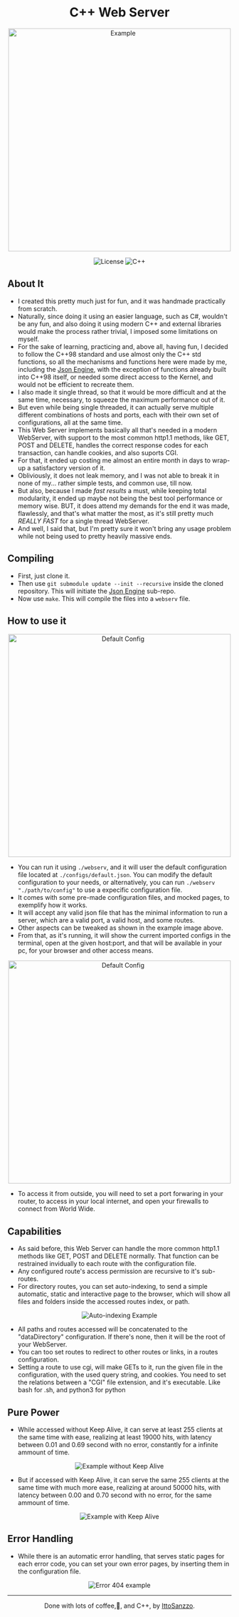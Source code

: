 <h1 align="center">C++ Web Server</h1>

<p align="center"><img width=500px alt="Example" src="https://i.imgur.com/Z2c2ggy.png"></p>

<p align="center">
<img alt="License" src="https://img.shields.io/badge/license-MIT-blue.svg">
<img alt="C++" src="https://img.shields.io/badge/c++-%2300599C.svg?logo=c%2B%2B&logoColor=white">
</p>

## About It

-   I created this pretty much just for fun, and it was handmade practically from scratch.
-   Naturally, since doing it using an easier language, such as C#, wouldn't be any fun, and also doing it using modern C++ and external libraries would make the process rather trivial, I imposed some limitations on myself.
-   For the sake of learning, practicing and, above all, having fun, I decided to follow the C++98 standard and use almost only the C++ std functions, so all the mechanisms and functions here were made by me, including the [Json Engine](https://github.com/IttoSanzzo/CppJsonHandler), with the exception of functions already built into C++98 itself, or needed some direct access to the Kernel, and would not be efficient to recreate them.
-   I also made it single thread, so that it would be more difficult and at the same time, necessary, to squeeze the maximum performance out of it.
-   But even while being single threaded, it can actually serve multiple different combinations of hosts and ports, each with their own set of configurations, all at the same time.
-   This Web Server implements basically all that's needed in a modern WebServer, with support to the most common http1.1 methods, like GET, POST and DELETE, handles the correct response codes for each transaction, can handle cookies, and also suports CGI.
-   For that, it ended up costing me almost an entire month in days to wrap-up a satisfactory version of it.
-   Obliviously, it does not leak memory, and I was not able to break it in none of my... rather simple tests, and common use, till now.
-   But also, because I made _fast results_ a must, while keeping total modularity, it ended up maybe not being the best tool performance or memory wise. BUT, it does attend my demands for the end it was made, flawlessly, and that's what matter the most, as it's still pretty much _REALLY FAST_ for a single thread WebServer.
-   And well, I said that, but I'm pretty sure it won't bring any usage problem while not being used to pretty heavily massive ends.

## Compiling

-   First, just clone it.
-   Then use `git submodule update --init --recursive` inside the cloned repository. This will initiate the [Json Engine](https://github.com/IttoSanzzo/CppJsonHandler) sub-repo.
-   Now use `make`. This will compile the files into a `webserv` file.

## How to use it

<p align="center"><img width=500px alt="Default Config" src="https://i.imgur.com/KiKU5k7.png"></p>

-   You can run it using `./webserv`, and it will user the default configuration file located at `./configs/default.json`. You can modify the default configuration to your needs, or alternatively, you can run `./webserv "./path/to/config"` to use a expecific configuration file.
-   It comes with some pre-made configuration files, and mocked pages, to exemplify how it works.
-   It will accept any valid json file that has the minimal information to run a server, which are a valid port, a valid host, and some routes.
-   Other aspects can be tweaked as shown in the example image above.
-   From that, as it's running, it will show the current imported configs in the terminal, open at the given host:port, and that will be available in your pc, for your browser and other access means.

<p align="center"><img width=500px alt="Default Config" src="https://i.imgur.com/dE8HZB0.png"></p>

-   To access it from outside, you will need to set a port forwaring in your router, to access in your local internet, and open your firewalls to connect from World Wide.

## Capabilities

-   As said before, this Web Server can handle the more common http1.1 methods like GET, POST and DELETE normally. That function can be restrained invidually to each route with the configuration file.
-   Any configured route's access permission are recursive to it's sub-routes.
-   For directory routes, you can set auto-indexing, to send a simple automatic, static and interactive page to the browser, which will show all files and folders inside the accessed routes index, or path.

<p align="center"><img alt="Auto-indexing Example" src="https://i.imgur.com/KY6SA1K.png"></p>

-   All paths and routes accessed will be concatenated to the "dataDirectory" configuration. If there's none, then it will be the root of your WebServer.
-   You can too set routes to redirect to other routes or links, in a routes configuration.
-   Setting a route to use cgi, will make GETs to it, run the given file in the configuration, with the used query string, and cookies. You need to set the relations between a "CGI" file extension, and it's executable. Like bash for .sh, and python3 for python

## Pure Power

-   While accessed without Keep Alive, it can serve at least 255 clients at the same time with ease, realizing at least 19000 hits, with latency between 0.01 and 0.69 second with no error, constantly for a infinite ammount of time.

<p align="center"><img alt="Example without Keep Alive" src="https://i.imgur.com/Qhm5r1V.png"></p>

-   But if accessed with Keep Alive, it can serve the same 255 clients at the same time with much more ease, realizing at around 50000 hits, with latency between 0.00 and 0.70 second with no error, for the same ammount of time.

<p align="center"><img alt="Example with Keep Alive" src="https://i.imgur.com/9l4ajcv.png"></p>

## Error Handling

-   While there is an automatic error handling, that serves static pages for each error code, you can set your own error pages, by inserting them in the configuration file.

<p align="center"><img alt="Error 404 example" src="https://i.imgur.com/cAVExjw.png"></p>

---

<p align="center">Done with lots of coffee,💜, and C++, by <a href="https://github.com/IttoSanzzo">IttoSanzzo</a>.</p>
